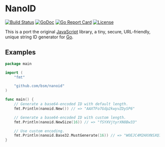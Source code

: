 # NanoID

[![Build Status](https://travis-ci.org/bsm/nanoid.png?branch=master)](https://travis-ci.org/bsm/nanoid)
[![GoDoc](https://godoc.org/github.com/bsm/nanoid?status.png)](http://godoc.org/github.com/bsm/nanoid)
[![Go Report Card](https://goreportcard.com/badge/github.com/bsm/nanoid)](https://goreportcard.com/report/github.com/bsm/nanoid)
[![License](https://img.shields.io/badge/License-Apache%202.0-blue.svg)](https://opensource.org/licenses/Apache-2.0)

This is a port the original [JavaScript](https://github.com/ai/nanoid) library, a tiny, secure, URL-friendly, unique string ID generator for [Go](https://golang.org).

## Examples

```go
package main

import (
	"fmt"

	"github.com/bsm/nanoid"
)

func main() {
	// Generate a base64-encoded ID with default length.
	fmt.Println(nanoid.New()) // => "AAXTFo7Gdp2kwyvZDySP6"

	// Generate a base64-encoded ID with custom length.
	fmt.Println(nanoid.NewSize(16)) // => "fSYXVjtyrXN8Bw33"

	// Use custom encoding.
	fmt.Println(nanoid.Base32.MustGenerate(16)) // => "WOEJC4M2HXXNSXQ7"
}
```
